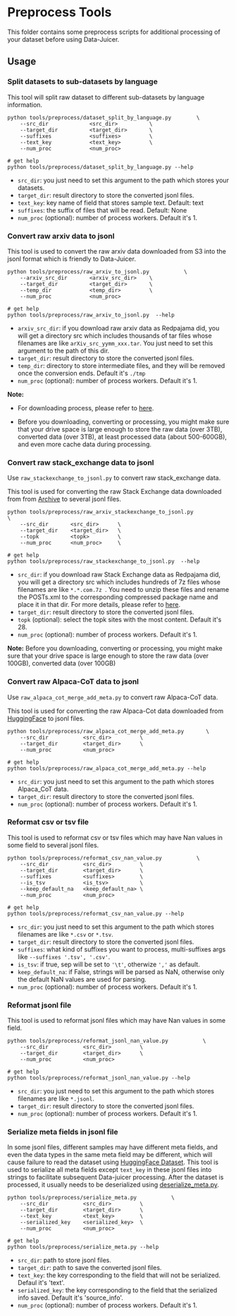 # Preprocess Tools

This folder contains some preprocess scripts for additional processing of your dataset before using Data-Juicer.

## Usage

### Split datasets to sub-datasets by language

This tool will split raw dataset to different sub-datasets by language information.


```shell
python tools/preprocess/dataset_split_by_language.py        \
    --src_dir             <src_dir>          \
    --target_dir          <target_dir>       \
    --suffixes            <suffixes>         \
    --text_key            <text_key>         \
    --num_proc            <num_proc>

# get help
python tools/preprocess/dataset_split_by_language.py --help
```
- `src_dir`: you just need to set this argument to the path which stores your datasets.
- `target_dir`: result directory to store the converted jsonl files.
- `text_key`: key name of field that stores sample text. Default: text
- `suffixes`: the suffix of files that will be read. Default: None
- `num_proc` (optional): number of process workers. Default it's 1.

### Convert raw arxiv data to jsonl

This tool is used to convert the raw arxiv data downloaded from S3 into the jsonl format which is friendly to Data-Juicer.



```shell
python tools/preprocess/raw_arxiv_to_jsonl.py           \
    --arxiv_src_dir       <arxiv_src_dir>    \
    --target_dir          <target_dir>       \
    --temp_dir            <temp_dir>         \
    --num_proc            <num_proc>

# get help
python tools/preprocess/raw_arxiv_to_jsonl.py  --help
```
- `arxiv_src_dir`: if you download raw arxiv data as Redpajama did, you will get a directory src which includes thousands of tar files whose filenames are like `arXiv_src_yymm_xxx.tar`. You just need to set this argument to the path of this dir.
- `target_dir`: result directory to store the converted jsonl files.
- `temp_dir`: directory to store intermediate files, and they will be removed once the conversion ends. Default it's `./tmp`
- `num_proc` (optional): number of process workers. Default it's 1.

**Note:**

* For downloading process, please refer to [here](https://github.com/togethercomputer/RedPajama-Data/tree/main/data_prep/arxiv).

* Before you downloading, converting or processing, you might make sure that your drive space is large enough to store the raw data (over 3TB), converted data (over 3TB), at least processed data (about 500-600GB), and even more cache data during processing.

### Convert raw stack_exchange data to jsonl

Use `raw_stackexchange_to_jsonl.py` to convert raw stack_exchange data.

This tool is used for converting the raw Stack Exchange data downloaded from from [Archive](https://archive.org/download/stackexchange) to several jsonl files.



```shell
python tools/preprocess/raw_arxiv_stackexchange_to_jsonl.py           \
    --src_dir       <src_dir>      \
    --target_dir    <target_dir>   \
    --topk          <topk>         \
    --num_proc      <num_proc>     \

# get help
python tools/preprocess/raw_stackexchange_to_jsonl.py  --help
```
- `src_dir`: if you download raw Stack Exchange data as Redpajama did, you will get a directory src which includes hundreds of 7z files whose filenames are like `*.*.com.7z `. You need to unzip these files and rename the POSTs.xml to the corresponding compressed package name and place it in that dir. For more details, please refer to [here](https://github.com/togethercomputer/RedPajama-Data/tree/main/data_prep/stack_exchange).
- `target_dir`: result directory to store the converted jsonl files.
- `topk` (optional): select the topk sites with the most content. Default it's 28.
- `num_proc` (optional): number of process workers. Default it's 1.

**Note:** Before you downloading, converting or processing, you might make sure that your drive space is large enough to store the raw data (over 100GB), converted data (over 100GB)

### Convert raw Alpaca-CoT data to jsonl

Use `raw_alpaca_cot_merge_add_meta.py` to convert raw Alpaca-CoT data.

This tool is used for converting the raw Alpaca-Cot data downloaded from [HuggingFace](https://huggingface.co/datasets/QingyiSi/Alpaca-CoT) to jsonl files.



```shell
python tools/preprocess/raw_alpaca_cot_merge_add_meta.py       \
    --src_dir           <src_dir>         \
    --target_dir        <target_dir>      \
    --num_proc          <num_proc>

# get help
python tools/preprocess/raw_alpaca_cot_merge_add_meta.py --help
```
- `src_dir`: you just need to set this argument to the path which stores Alpaca_CoT data.
- `target_dir`: result directory to store the converted jsonl files.
- `num_proc` (optional): number of process workers. Default it's 1.

### Reformat csv or tsv file

This tool is used to reformat csv or tsv files which may have Nan values in some field to several jsonl files.



```shell
python tools/preprocess/reformat_csv_nan_value.py           \
    --src_dir           <src_dir>         \
    --target_dir        <target_dir>      \
    --suffixes          <suffixes>        \
    --is_tsv            <is_tsv>          \
    --keep_default_na   <keep_default_na> \
    --num_proc          <num_proc>

# get help
python tools/preprocess/reformat_csv_nan_value.py --help
```
- `src_dir`: you just need to set this argument to the path which stores filenames are like `*.csv` or `*.tsv`.
- `target_dir`: result directory to store the converted jsonl files.
- `suffixes`: what kind of suffixes you want to process, multi-suffixes args like  `--suffixes '.tsv', '.csv'`.
- `is_tsv`: if true, sep will be set to `'\t'`, otherwize `','` as default.
- `keep_default_na`: if False, strings will be parsed as NaN, otherwise only the default NaN values are used for parsing.
- `num_proc` (optional): number of process workers. Default it's 1.

### Reformat jsonl file

This tool is used to reformat jsonl files which may have Nan values in some field.



```shell
python tools/preprocess/reformat_jsonl_nan_value.py           \
    --src_dir           <src_dir>         \
    --target_dir        <target_dir>      \
    --num_proc          <num_proc>

# get help
python tools/preprocess/reformat_jsonl_nan_value.py --help
```
- `src_dir`: you just need to set this argument to the path which stores filenames are like `*.jsonl`.
- `target_dir`: result directory to store the converted jsonl files.
- `num_proc` (optional): number of process workers. Default it's 1.


### Serialize meta fields in jsonl file

In some jsonl files, different samples may have different meta fields, and even the data types in the same meta field may be different, which will cause failure to read the dataset using [HuggingFace Dataset](https://huggingface.co/docs/datasets/index). This tool is used to serialize all meta fields except `text_key` in these jsonl files into strings to facilitate subsequent Data-juicer processing. After the dataset is processed, it usually needs to be deserialized using [deserialize_meta.py](../postprocess/deserialize_meta.py).



```shell
python tools/preprocess/serialize_meta.py           \
    --src_dir           <src_dir>         \
    --target_dir        <target_dir>      \
    --text_key          <text_key>        \
    --serialized_key    <serialized_key>  \
    --num_proc          <num_proc>

# get help
python tools/preprocess/serialize_meta.py --help
```
- `src_dir`: path to store jsonl files.
- `target_dir`: path to save the converted jsonl files.
- `text_key`: the key corresponding to the field that will not be serialized. Defaul it's 'text'.
- `serialized_key`: the key corresponding to the field that the serialized info saved. Default it's 'source_info'.
- `num_proc` (optional): number of process workers. Default it's 1.